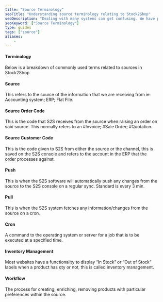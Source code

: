 ```yaml
---
title: "Source Terminology"
seoTitle: "Understanding source terminology relating to Stock2Shop"
seoDescription: "Dealing with many systems can get confusing. We have put together a guide for Stock2Shop source terms."
seoKeyword: ["Source Terminology"]
type: guides
tags: ["source"]
aliases:
    - 
---
```


#### Terminology
Below is a breakdown of commonly used terms related to sources in Stock2Shop

#### Source
This refers to the source of the information that we are receiving from ie: Accounting system; ERP; Flat File.

#### Source Order Code
This is the code that S2S receives from the source when raising an order on said source. This normally refers to an #Invoice; #Sale Order; #Quotation.

#### Source Customer Code
This is the code given to S2S from either the source or the channel, this is saved on the S2S console and refers to the account in the ERP that the order processes against.

#### Push
This is when the S2S software will automatically push any changes from the source to the S2S console on a regular sync. Standard is every 3 min.

#### Pull
This is when the S2S system fetches any information/changes from the source on a cron.

#### Cron
A command to the operating system or server for a job that is to be executed at a specified time.

#### Inventory Management
Most websites have a functionality to display “In Stock” or “Out of Stock” labels when a product has qty or not, this is called inventory management.

#### Workflow
The process for creating, enriching, removing products with particular preferences within the source.